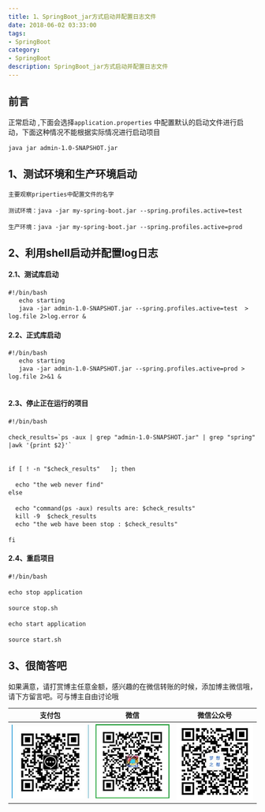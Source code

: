 ```yaml
---
title: 1、SpringBoot_jar方式启动并配置日志文件
date: 2018-06-02 03:33:00
tags: 
- SpringBoot
category: 
- SpringBoot
description: SpringBoot_jar方式启动并配置日志文件
---
```

<!-- image url 
https://raw.githubusercontent.com/HealerJean/HealerJean.github.io/master/blogImages
　　首行缩进
<font color="red">  </font>
-->

## 前言

正常启动 ,下面会选择`application.properties` 中配置默认的启动文件进行启动，下面这种情况不能根据实际情况进行启动项目

```shell
java jar admin-1.0-SNAPSHOT.jar 

```


## 1、测试环境和生产环境启动


```shell
主要观察priperties中配置文件的名字

测试环境：java -jar my-spring-boot.jar --spring.profiles.active=test  

生产环境：java -jar my-spring-boot.jar --spring.profiles.active=prod  

```

## 2、利用shell启动并配置log日志


#### 2.1、测试库启动

```shell
#!/bin/bash
   echo starting
   java -jar admin-1.0-SNAPSHOT.jar --spring.profiles.active=test  > log.file 2>log.error &

```

#### 2.2、正式库启动


```shell
#!/bin/bash
   echo starting
   java -jar admin-1.0-SNAPSHOT.jar --spring.profiles.active=prod > log.file 2>&1 &
     
```



#### 2.3、停止正在运行的项目


```shell
#!/bin/bash

check_results=`ps -aux | grep "admin-1.0-SNAPSHOT.jar" | grep "spring"   |awk '{print $2}'`


if [ ! -n "$check_results"   ]; then

  echo "the web never find"
else

  echo "command(ps -aux) results are: $check_results"
  kill -9  $check_results  
  echo "the web have been stop : $check_results"

fi

```


#### 2.4、重启项目


```shell
#!/bin/bash

echo stop application

source stop.sh

echo start application

source start.sh

```


## 3、很简答吧







如果满意，请打赏博主任意金额，感兴趣的在微信转账的时候，添加博主微信哦， 请下方留言吧。可与博主自由讨论哦

|支付包 | 微信|微信公众号|
|:-------:|:-------:|:------:|
|![支付宝](https://raw.githubusercontent.com/HealerJean/HealerJean.github.io/master/assets/img/tctip/alpay.jpg) | ![微信](https://raw.githubusercontent.com/HealerJean/HealerJean.github.io/master/assets/img/tctip/weixin.jpg)|![微信公众号](https://raw.githubusercontent.com/HealerJean/HealerJean.github.io/master/assets/img/my/qrcode_for_gh_a23c07a2da9e_258.jpg)|




<!-- Gitalk 评论 start  -->

<link rel="stylesheet" href="https://unpkg.com/gitalk/dist/gitalk.css">
<script src="https://unpkg.com/gitalk@latest/dist/gitalk.min.js"></script> 
<div id="gitalk-container"></div>    
 <script type="text/javascript">
    var gitalk = new Gitalk({
		clientID: `1d164cd85549874d0e3a`,
		clientSecret: `527c3d223d1e6608953e835b547061037d140355`,
		repo: `HealerJean.github.io`,
		owner: 'HealerJean',
		admin: ['HealerJean'],
		id: 't6TT8dlSAcO5WxXH',
    });
    gitalk.render('gitalk-container');
</script> 

<!-- Gitalk end -->

